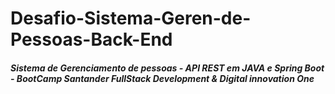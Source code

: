 # Desafio-Sistema-Geren-de-Pessoas-Back-End
#### *Sistema de Gerenciamento de pessoas  - API REST em JAVA e Spring Boot  - BootCamp Santander FullStack Development & Digital innovation One*
